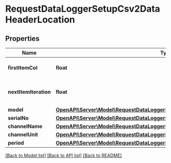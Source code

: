 # RequestDataLoggerSetupCsv2DataHeaderLocation

## Properties
Name | Type | Description | Notes
------------ | ------------- | ------------- | -------------
**firstItemCol** | **float** | First column of header | 
**nextItemIteration** | **float** | Relevant row location of next item | 
**model** | [**OpenAPI\Server\Model\RequestDataLoggerSetupCsv2DataHeaderLocationKeysArray**](RequestDataLoggerSetupCsv2DataHeaderLocationKeysArray.md) |  | 
**serialNo** | [**OpenAPI\Server\Model\RequestDataLoggerSetupCsv2DataHeaderLocationKeysArray**](RequestDataLoggerSetupCsv2DataHeaderLocationKeysArray.md) |  | 
**channelName** | [**OpenAPI\Server\Model\RequestDataLoggerSetupCsv2DataHeaderLocationKeysStrArray**](RequestDataLoggerSetupCsv2DataHeaderLocationKeysStrArray.md) |  | 
**channelUnit** | [**OpenAPI\Server\Model\RequestDataLoggerSetupCsv2DataHeaderLocationKeysStrArray**](RequestDataLoggerSetupCsv2DataHeaderLocationKeysStrArray.md) |  | 
**period** | [**OpenAPI\Server\Model\RequestDataLoggerSetupCsv2DataHeaderLocationKeysNumber**](RequestDataLoggerSetupCsv2DataHeaderLocationKeysNumber.md) |  | 

[[Back to Model list]](../README.md#documentation-for-models) [[Back to API list]](../README.md#documentation-for-api-endpoints) [[Back to README]](../README.md)



